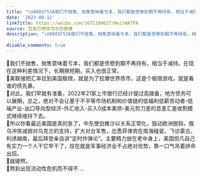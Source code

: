 ```yaml
---
title: "\U0001F53A我们不抛售，抛售意味着亏本，我们都是债卷到期不再持有，相当于减持。在现在这种利差情况下，长期换短期，买入也很正常。\U0001F53A美联储把汇率拉到美国极限，就..."
date: '2023-08-12'
linkTitle: https://weibo.com/1671109627/NeitWATPA
source: 包容万物恒河水的微博
description: "\U0001F53A我们不抛售，抛售意味着亏本，我们都是债卷到期不再持有，相当于减持。在现在这种利差情况下，长期换短期，买入也很正常。<br>\U0001F53A美联储把汇率拉到美国极限，就是为了拉爆世界债市，这是个极限游戏，就是看谁的债先暴。<br>\U0001F53A对此，我们早就有准备，2022年21家上市银行已经计提过高拨备，地方债务可以展期，总之，绝对不会让基于不平等市场机制和价值链的低福利低薪劳动者-低端产业-出口导向型经济-外汇收入-买入0成本美债-美元剪刀差的息差汇差收割模式继续维持下去。<br>\U0001F53A所以你看最近美国是真的急了，中东使劲推沙以关系正常化，鼓动欧洲脱钩，俄乌冲突减弱对乌克兰的支持，扩大对台军售，怂恿菲律宾在南海碰瓷，飞访蒙古，利诱越南，最后拜登亲自讲“定时炸弹论”。主要精力放在老中身上，美国但凡自己有实力一个人干它早干了，现在就是军事经济全不占绝对优势，靠一口气吊着拼命出招。<br>\U0001F53A就硬熬。<br>\U0001F53A熬到出现流动性危机而不得不
  ..."
disable_comments: true
---
```

🔺我们不抛售，抛售意味着亏本，我们都是债卷到期不再持有，相当于减持。在现在这种利差情况下，长期换短期，买入也很正常。<br>🔺美联储把汇率拉到美国极限，就是为了拉爆世界债市，这是个极限游戏，就是看谁的债先暴。<br>🔺对此，我们早就有准备，2022年21家上市银行已经计提过高拨备，地方债务可以展期，总之，绝对不会让基于不平等市场机制和价值链的低福利低薪劳动者-低端产业-出口导向型经济-外汇收入-买入0成本美债-美元剪刀差的息差汇差收割模式继续维持下去。<br>🔺所以你看最近美国是真的急了，中东使劲推沙以关系正常化，鼓动欧洲脱钩，俄乌冲突减弱对乌克兰的支持，扩大对台军售，怂恿菲律宾在南海碰瓷，飞访蒙古，利诱越南，最后拜登亲自讲“定时炸弹论”。主要精力放在老中身上，美国但凡自己有实力一个人干它早干了，现在就是军事经济全不占绝对优势，靠一口气吊着拼命出招。<br>🔺就硬熬。<br>🔺熬到出现流动性危机而不得不 ...